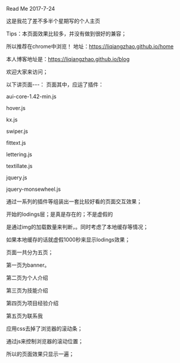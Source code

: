 Read Me
2017-7-24

这是我花了差不多半个星期写的个人主页

Tips：本页面效果比较多，并没有做到很好的兼容；

所以推荐在chrome中浏览！
地址：https://liqiangzhao.github.io/home

本人博客地址是：https://liqiangzhao.github.io/blog

欢迎大家来访问；

以下讲页面---：
页面其中，应运了插件：

aui-core-1.42-min.js

hover.js

kx.js

swiper.js

fittext.js

lettering.js

textillate.js

jquery.js

jquery-monsewheel.js

通过一系列的插件等组装出一套比较好看的页面交互效果；

开始的lodings层；是真是存在的；不是虚假的

是通过img的加载数量来判断，。同时考虑了本地缓存等情况；

如果本地缓存的话就虚假1000秒来显示lodings效果；

页面一共分为五页；

第一页为banner。

第二页为个人介绍

第三页为技能介绍

第四页为项目经验介绍

第五页为联系我

应用css去掉了浏览器的滚动条；

通过js来控制浏览器的滚动位置；

所以的页面效果只显示一遍；

